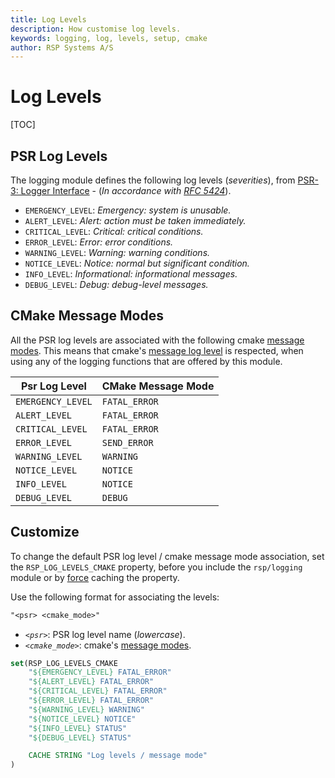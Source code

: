 ```yaml
---
title: Log Levels
description: How customise log levels.
keywords: logging, log, levels, setup, cmake
author: RSP Systems A/S
---
```


# Log Levels

[TOC]

## PSR Log Levels

The logging module defines the following log levels (_severities_), from
[PSR-3: Logger Interface](https://www.php-fig.org/psr/psr-3/) - (_In accordance with [RFC 5424](https://datatracker.ietf.org/doc/html/rfc5424)_).

* `EMERGENCY_LEVEL`: _Emergency: system is unusable._
* `ALERT_LEVEL`: _Alert: action must be taken immediately._
* `CRITICAL_LEVEL`: _Critical: critical conditions._
* `ERROR_LEVEL`: _Error: error conditions._
* `WARNING_LEVEL`: _Warning: warning conditions._
* `NOTICE_LEVEL`: _Notice: normal but significant condition._
* `INFO_LEVEL`: _Informational: informational messages._
* `DEBUG_LEVEL`: _Debug: debug-level messages._

## CMake Message Modes

All the PSR log levels are associated with the following cmake [message modes](https://cmake.org/cmake/help/latest/command/message.html#general-messages).
This means that cmake's [message log level](https://cmake.org/cmake/help/latest/command/cmake_language.html#get-message-log-level)
is respected, when using any of the logging functions that are offered by this module.

| Psr Log Level     | CMake Message Mode |
|-------------------|--------------------|
| `EMERGENCY_LEVEL` | `FATAL_ERROR`      |
| `ALERT_LEVEL`     | `FATAL_ERROR`      |
| `CRITICAL_LEVEL`  | `FATAL_ERROR`      |
| `ERROR_LEVEL`     | `SEND_ERROR`       |
| `WARNING_LEVEL`   | `WARNING`          |
| `NOTICE_LEVEL`    | `NOTICE`           |
| `INFO_LEVEL`      | `NOTICE`           |
| `DEBUG_LEVEL`     | `DEBUG`            |

## Customize

To change the default PSR log level / cmake message mode association, set the `RSP_LOG_LEVELS_CMAKE` property,
before you include the `rsp/logging` module
or by [force](https://cmake.org/cmake/help/latest/command/set.html#set-cache-entry) caching the property.

Use the following format for associating the levels:

```txt
"<psr> <cmake_mode>" 
```
* _`<psr>`_: PSR log level name (_lowercase_).
* _`<cmake_mode>`_: cmake's [message modes](https://cmake.org/cmake/help/latest/command/message.html#general-messages).

```cmake
set(RSP_LOG_LEVELS_CMAKE
    "${EMERGENCY_LEVEL} FATAL_ERROR"
    "${ALERT_LEVEL} FATAL_ERROR"
    "${CRITICAL_LEVEL} FATAL_ERROR"
    "${ERROR_LEVEL} FATAL_ERROR"
    "${WARNING_LEVEL} WARNING"
    "${NOTICE_LEVEL} NOTICE"
    "${INFO_LEVEL} STATUS"
    "${DEBUG_LEVEL} STATUS"

    CACHE STRING "Log levels / message mode"
)
```